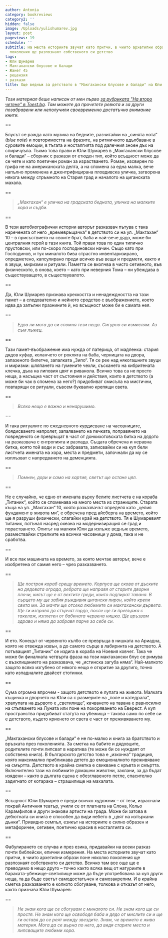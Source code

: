 ```yaml
---
author: Antonia
category: bookreviews
category2: ''
hidden: false
image: /Uploads/yulishumarev.jpg
layout: post
pageviews: 19
schedule: ''
subtitle: На места историите звучат като притчи, в чиито архетипни образи поне няколко
  поколения ще разпознаят собственото си детство
tags:
- Юли Шумарев
- Макгахански блусове и балади
- Жанет 45
- рецензия
- разкази
title: Още веднъж за детството в "Макгахански блусове и балади" на Юли Шумарев
---
```


*Този материал беше написан от мен първо [за рубриката "На второ четене" в Toest.bg](https://www.toest.bg/na-vtoro-chetene-makgahanski-blusove-i-baladi/). Там можете да прочетете ревюта и за други позабравени или неполучили своевременно достатъчно внимание книги.*

\==

Блусът се ражда като музика на бедните, разчитайки на „синята нота“ (*blue note*) и повторимостта на фразите, на ритмичното вдълбаване в суровите емоции, в тъгата и носталгията под далечния зноен дъх на спиричуъла. Тъкмо това прави и Юли Шумарев в „Макгахански блусове и балади“ – сборник с разкази от етюден тип, който всъщност може да се чете и като поетичен роман за израстването. Роман, изсвирен по грифа не на американската делта, а на спомена за една малка, вече напълно променена и джентрифицирана пловдивска уличка, затворена някога между стръмното на Стария град и началото на циганската махала.

\==

> *„Макгахан“ е уличка на градската беднота, уличка на малките хора и съдби.*

\==

В тези автобиографични истории авторът разказвач пътува с така наречената от него „времевръщачка“ в детството си на ул. „Макгахан“ 10 – в присъствието на своите брат, баба и най-вече дядо, може би централния герой в тази книга. Той прави това по един типично прустовски, или по-скоро господиновски начин. Също като при Господинов, и тук миналото бива страстно инвентаризирано, опредметено, капсулирано преди всичко във вещи и предмети, както и в звуци, миризми и ритуали. Паметта се вкопчва в чисто сетивното, във физическото, в онова, което – като при неверния Тома – ни убеждава в съществуващото, в съществувалото.

\==

Да, Юли Шумарев признава крехкостта и ненадеждността на тази памет – а следователно и нейното сродство с въображението, което идва да запълни празнините ѝ, но всъщност може би е самата нея.

\==

> *Едва ли мога да си спомня тези неща. Сигурно си измислям. Аз съм лъжец.*

\==

Тази памет-въображение има нужда от патерица, от мадленка: стария дядов куфар, коланчето от роклята на баба, черницата на двора, запазеното билетче, запалката „Зипо“. Тя се рее над някогашните звуци и миризми: шляпането на гумените чехли, съскането на кибритената клечка, дъха на липовия цвят и риванола. Всичко това са не просто неща, а насъщна част от състояния и действия, които в детството (а може би чак в спомена за него?) придобиват смисъла на мистични, повтарящи се ритуали, съвсем буквално крепящи света.

\==

> *Всяко нещо е важно и ненарушимо.*

\==

И така ритуалите по ежедневното курдисване на часовниците, боядисването напролет, запалването на печката, поправянето на повреденото се превръщат в част от донкихотовската битка на дядото на разказвача с ентропията и разпада. Същата обречена и неравна битка, която той води и със забравата, записвайки си на куп бели листчета имената на хора, места и предмети, започнали да му се изплъзват с напредването на деменцията.

\==

> *Помнен, дори и само на хартия, светът ще остане цял.*

\==

Не е случайно, че едно от имената върху белите листчета е на кораба „Титаник“, който се споменава на много места из страниците. Старата къща на ул. „Макгахан“ 10, която разказвачът определя като „целия фундамент в живота ми“, е обречена пред айсберга на времето, който ще я разруши физически, слагайки край на детството. Тя е Шумаревият титаник, потънал насред океана на модернизиращия се град и порастването. Опитът на малкия Юли да излъже веднъж времето, размествайки стрелките на всички часовници у дома, така и не сработва.

\==

И все пак машината на времето, за която мечтае авторът, вече е изобретена от самия него – чрез разказването.

\==

> *Ще построя кораб срещу времето. Корпуса ще скова от дъските на дядовата ограда, ребрата ще направя от старите дворни плочи, килът ще е от вехтите греди, които подпират тавана. В сърцето му ще забия ръждивия цигански пирон, който крепи света ми. За мачти ще отсека любимите си макгахански дървета. Ще ги изправя да стърчат гордо, после ще ги превържа с такелаж, изплетен от бабината червена нишка. Ще връзвам здраво и няма да забравя парче за себе си.*

\==

И ето. Конецът от червеното кълбо се превръща в нишката на Ариадна, която не отвежда извън, а до самото сърце в лабиринта на детството. А потъващият „Титаник“ се издига в кораба на Ноевия ковчег. Така че може би финалната четвърта фраза на този макгахански блус се римува с възклицанието на разказвача, че „истинска загуба няма“. Най-малкото защото всяко изгубено от някого нещо е откритие за другиго, точно като изпадналите двайсет стотинки. 

\==

Сума огромна впрочем - защото детството е лупата на живота. Малката къщичка и дворчето на Юли са с размерите на „поле и катедрала“, хралупата на дървото е „светилище“, качването на тавана е равносилно на стъпването на Луната или поне на покоряването на Еверест. А куп пространства придобиват статута на убежища – такова само по себе си е детството, където криенето от света е част от преживяването му.

\==

„Макгахански блусове и балади“ е не по-малко и книга за братството и връзката през поколенията. За сметка на бабите и дядовците, родителите почти липсват в наратива (те може би се нуждаят от собствена книга). В българското детство това е „изконна“ традиция, която максимално приближава детето до емоционалното преживяване на смъртта. Детството в крайна сметка е свикване с кръвта и смъртта. Включително тази на любимите домашни животни, заклани, за да бъдат изядени – както в дългата сцена с обезглавеното петле, спасително задигнато от котарака – страшилище на махалата.

\==

Всъщност Юли Шумарев е преди всичко художник – от тези, израснали покрай Античния театър, учили се от платната на Слона, Кольо Карамфилов и други знакови артисти на града. Може би затова в дебютната си книга е способен да види небето в „цвят на изтъркани дънки“. Привидно семпъл, езикът на историите е силно образен и метафоричен, сетивен, поетично красив в носталгията си.

\==

Фабулирането се случва и през езика, придавайки на всеки разказ почти библейски, епични измерения. На места историите звучат като притчи, в чиито архетипни образи поне няколко поколения ще разпознаят собственото си детство. Всичко там все още ще е преводимо в нещо друго – точно както всяка вещ от натуриите в бараката-убежище-светилище може да бъде употребявана за куп други неща, та да бъде светът самодостатъчен и самозакрепим. И в крайна сметка разказването е колкото сбогуване, толкова и отказът от него, както признава Юли Шумарев:

\==

> *Не знам кога ще се сбогувам с миналото си. Не знам кога ще си простя. Не знам кога ще освободя баба и дядо от мислите си и ще ги оставя да се реят между звездите. Знам, че времето е жива материя. Мога да се върна по него, да видя старите места и липсващите любими хора.*